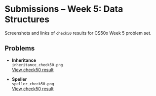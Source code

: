 # Submissions – Week 5: Data Structures

Screenshots and links of `check50` results for CS50x Week 5 problem set.

## Problems

- **Inheritance**  
  `inheritance_check50.png`  
  [View check50 result]()
  
- **Speller**  
  `speller_check50.png`  
  [View check50 result]()
